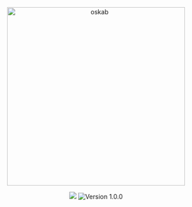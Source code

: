 <p align="center">
  <a href="#"><img alt="oskab" src="https://user-images.githubusercontent.com/8348927/101473721-c2b06480-397c-11eb-9d08-b7b30d445049.png" width="400"/></a>
</p>

<p align="center">
<a href="https://laravel.com"><img src="https://img.shields.io/badge/made%20with-Laravel-red"></a>
<img src="https://img.shields.io/badge/version-1.0.0-blueviolet" alt="Version 1.0.0">
</p>
